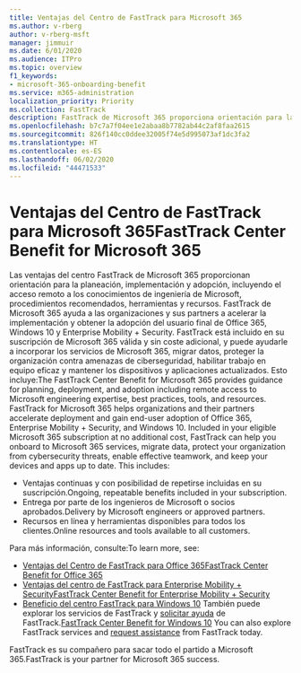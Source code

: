```yaml
---
title: Ventajas del Centro de FastTrack para Microsoft 365
ms.author: v-rberg
author: v-rberg-msft
manager: jimmuir
ms.date: 6/01/2020
ms.audience: ITPro
ms.topic: overview
f1_keywords:
- microsoft-365-onboarding-benefit
ms.service: m365-administration
localization_priority: Priority
ms.collection: FastTrack
description: FastTrack de Microsoft 365 proporciona orientación para la planeación, implementación y adopción, incluyendo el acceso remoto a los conocimientos de ingeniería de Microsoft, procedimientos recomendados, herramientas y recursos. FastTrack de Microsoft 365 ayuda a las organizaciones y sus partners a acelerar la implementación y obtener la adopción del usuario final de Office 365, Windows 10 y Enterprise Mobility + Security.
ms.openlocfilehash: b7c7a7f04ee1e2abaa8b7782ab44c2af8faa2615
ms.sourcegitcommit: 826f140cc0ddee32005f74e5d995073af1dc3fa2
ms.translationtype: HT
ms.contentlocale: es-ES
ms.lasthandoff: 06/02/2020
ms.locfileid: "44471533"
---
```

# <a name="fasttrack-center-benefit-for-microsoft-365"></a><span data-ttu-id="39fb6-104">Ventajas del Centro de FastTrack para Microsoft 365</span><span class="sxs-lookup"><span data-stu-id="39fb6-104">FastTrack Center Benefit for Microsoft 365</span></span>

<span data-ttu-id="39fb6-p102">Las ventajas del centro FastTrack de Microsoft 365 proporcionan orientación para la planeación, implementación y adopción, incluyendo el acceso remoto a los conocimientos de ingeniería de Microsoft, procedimientos recomendados, herramientas y recursos. FastTrack de Microsoft 365 ayuda a las organizaciones y sus partners a acelerar la implementación y obtener la adopción del usuario final de Office 365, Windows 10 y Enterprise Mobility + Security. FastTrack está incluido en su suscripción de Microsoft 365 válida y sin coste adicional, y puede ayudarle a incorporar los servicios de Microsoft 365, migrar datos, proteger la organización contra amenazas de ciberseguridad, habilitar trabajo en equipo eficaz y mantener los dispositivos y aplicaciones actualizados. Esto incluye:</span><span class="sxs-lookup"><span data-stu-id="39fb6-p102">The FastTrack Center Benefit for Microsoft 365 provides guidance for planning, deployment, and adoption including remote access to Microsoft engineering expertise, best practices, tools, and resources. FastTrack for Microsoft 365 helps organizations and their partners accelerate deployment and gain end-user adoption of Office 365, Enterprise Mobility + Security, and Windows 10. Included in your eligible Microsoft 365 subscription at no additional cost, FastTrack can help you onboard to Microsoft 365 services, migrate data, protect your organization from cybersecurity threats, enable effective teamwork, and keep your devices and apps up to date. This includes:</span></span>

- <span data-ttu-id="39fb6-109">Ventajas continuas y con posibilidad de repetirse incluidas en su suscripción.</span><span class="sxs-lookup"><span data-stu-id="39fb6-109">Ongoing, repeatable benefits included in your subscription.</span></span>
- <span data-ttu-id="39fb6-110">Entrega por parte de los ingenieros de Microsoft o socios aprobados.</span><span class="sxs-lookup"><span data-stu-id="39fb6-110">Delivery by Microsoft engineers or approved partners.</span></span>
- <span data-ttu-id="39fb6-111">Recursos en línea y herramientas disponibles para todos los clientes.</span><span class="sxs-lookup"><span data-stu-id="39fb6-111">Online resources and tools available to all customers.</span></span>
  
<span data-ttu-id="39fb6-112">Para más información, consulte:</span><span class="sxs-lookup"><span data-stu-id="39fb6-112">To learn more, see:</span></span>

- [<span data-ttu-id="39fb6-113">Ventajas del Centro de FastTrack para Office 365</span><span class="sxs-lookup"><span data-stu-id="39fb6-113">FastTrack Center Benefit for Office 365</span></span>](O365-fasttrack-benefit-for-office-365.md) 
- [<span data-ttu-id="39fb6-114">Ventajas del centro de FastTrack para Enterprise Mobility + Security</span><span class="sxs-lookup"><span data-stu-id="39fb6-114">FastTrack Center Benefit for Enterprise Mobility + Security</span></span>](EMS-fasttrack-benefit-for-EMS.md)
- <span data-ttu-id="39fb6-115">[Beneficio del centro FastTrack para Windows 10](Win-10-fasttrack-benefit-for-Windows-10.md) También puede explorar los servicios de FastTrack y [solicitar ayuda](https://go.microsoft.com/fwlink/p/?LinkId=2003903) de FastTrack.</span><span class="sxs-lookup"><span data-stu-id="39fb6-115">[FastTrack Center Benefit for Windows 10](Win-10-fasttrack-benefit-for-Windows-10.md) You can also explore FastTrack services and [request assistance](https://go.microsoft.com/fwlink/p/?LinkId=2003903) from FastTrack today.</span></span>

<span data-ttu-id="39fb6-116">FastTrack es su compañero para sacar todo el partido a Microsoft 365.</span><span class="sxs-lookup"><span data-stu-id="39fb6-116">FastTrack is your partner for Microsoft 365 success.</span></span>
  